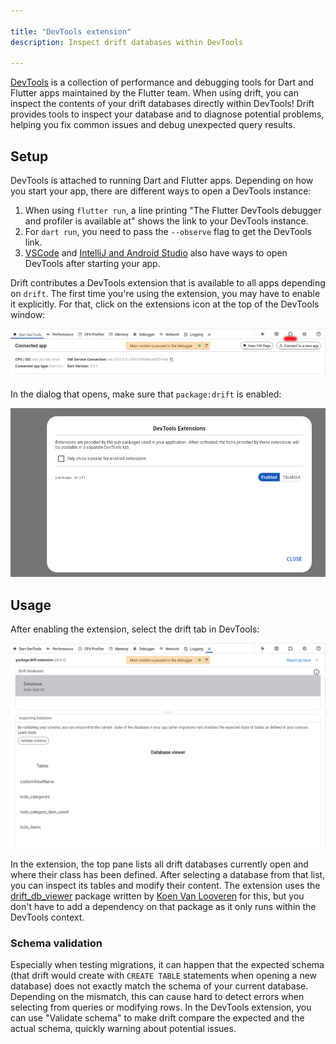 ```yaml
---

title: "DevTools extension"
description: Inspect drift databases within DevTools

---
```


[DevTools](https://docs.flutter.dev/tools/devtools) is a collection of performance and debugging
tools for Dart and Flutter apps maintained by the Flutter team.
When using drift, you can inspect the contents of your drift databases directly
within DevTools! Drift provides tools to inspect your database and to diagnose
potential problems, helping you fix common issues and debug unexpected query results.

## Setup

DevTools is attached to running Dart and Flutter apps. Depending on how you start your app,
there are different ways to open a DevTools instance:

1. When using `flutter run`, a line printing "The Flutter DevTools debugger and profiler is available at"
   shows the link to your DevTools instance.
2. For `dart run`, you need to pass the `--observe` flag to get the DevTools link.
3. [VSCode](https://docs.flutter.dev/tools/devtools/vscode) and [IntelliJ and Android Studio](https://docs.flutter.dev/tools/devtools/android-studio)
   also have ways to open DevTools after starting your app.

Drift contributes a DevTools extension that is available to all apps depending on `drift`.
The first time you're using the extension, you may have to enable it explicitly. For that,
click on the extensions icon at the top of the DevTools window:

![Screenshot of an DevTools window, with the extensions button in the window bar highlighted](../images/tools/devtools/setup_0.png)

In the dialog that opens, make sure that `package:drift` is enabled:

![Dialog showing the drift extension, with a button marking it as enabled](../images/tools/devtools/setup_1.png)

## Usage

After enabling the extension, select the drift tab in DevTools:

![Screenshot of the drift DevTools extension, listing opened databases and tables](../images/tools/devtools/setup_2.png)

In the extension, the top pane lists all drift databases currently open and where their class
has been defined.
After selecting a database from that list, you can inspect its tables and modify their content.
The extension uses the [drift_db_viewer](https://pub.dev/packages/drift_db_viewer) package written
by [Koen Van Looveren](https://github.com/vanlooverenkoen) for this, but you don't have to add
a dependency on that package as it only runs within the DevTools context.

### Schema validation

Especially when testing migrations, it can happen that the expected schema (that drift would create
with `CREATE TABLE` statements when opening a new database) does not exactly match the schema
of your current database.
Depending on the mismatch, this can cause hard to detect errors when selecting from queries
or modifying rows.
In the DevTools extension, you can use "Validate schema" to make drift compare the expected and
the actual schema, quickly warning about potential issues.
